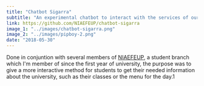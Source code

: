 ```yaml
---
title: "Chatbot Sigarra"
subtitle: "An experimental chatbot to interact with the services of our university's Website"
link: https://github.com/NIAEFEUP/chatbot-sigarra
image_1: "../images/chatbot-sigarra.png"
image_2: "../images/pipboy-2.png"
date: "2018-05-30"
---
```


Done in conjuntion with several members of [NIAEFEUP](https://ni.fe.up.pt), a student branch which I'm member of since the first year of university, the purpose was to give a more interactive method for students to get their needed information about the university, such as their classes or the menu for the day.1